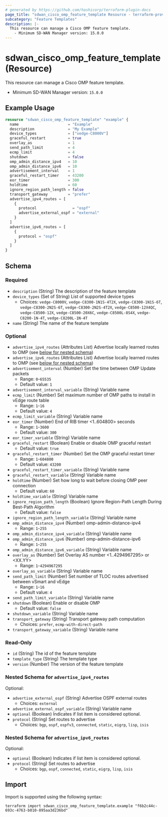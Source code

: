 ```yaml
---
# generated by https://github.com/hashicorp/terraform-plugin-docs
page_title: "sdwan_cisco_omp_feature_template Resource - terraform-provider-sdwan"
subcategory: "Feature Templates"
description: |-
  This resource can manage a Cisco OMP feature template.
    - Minimum SD-WAN Manager version: 15.0.0
---
```


# sdwan_cisco_omp_feature_template (Resource)

This resource can manage a Cisco OMP feature template.
  - Minimum SD-WAN Manager version: `15.0.0`

## Example Usage

```terraform
resource "sdwan_cisco_omp_feature_template" "example" {
  name                      = "Example"
  description               = "My Example"
  device_types              = ["vedge-C8000V"]
  graceful_restart          = true
  overlay_as                = 1
  send_path_limit           = 4
  ecmp_limit                = 4
  shutdown                  = false
  omp_admin_distance_ipv4   = 10
  omp_admin_distance_ipv6   = 10
  advertisement_interval    = 1
  graceful_restart_timer    = 43200
  eor_timer                 = 300
  holdtime                  = 60
  ignore_region_path_length = false
  transport_gateway         = "prefer"
  advertise_ipv4_routes = [
    {
      protocol                = "ospf"
      advertise_external_ospf = "external"
    }
  ]
  advertise_ipv6_routes = [
    {
      protocol = "ospf"
    }
  ]
}
```

<!-- schema generated by tfplugindocs -->
## Schema

### Required

- `description` (String) The description of the feature template
- `device_types` (Set of String) List of supported device types
  - Choices: `vedge-C8000V`, `vedge-C8300-1N1S-4T2X`, `vedge-C8300-1N1S-6T`, `vedge-C8300-2N2S-6T`, `vedge-C8300-2N2S-4T2X`, `vedge-C8500-12X4QC`, `vedge-C8500-12X`, `vedge-C8500-20X6C`, `vedge-C8500L-8S4X`, `vedge-C8200-1N-4T`, `vedge-C8200L-1N-4T`
- `name` (String) The name of the feature template

### Optional

- `advertise_ipv4_routes` (Attributes List) Advertise locally learned routes to OMP (see [below for nested schema](#nestedatt--advertise_ipv4_routes))
- `advertise_ipv6_routes` (Attributes List) Advertise locally learned routes to OMP (see [below for nested schema](#nestedatt--advertise_ipv6_routes))
- `advertisement_interval` (Number) Set the time between OMP Update packets
  - Range: `0`-`65535`
  - Default value: `1`
- `advertisement_interval_variable` (String) Variable name
- `ecmp_limit` (Number) Set maximum number of OMP paths to install in vEdge route table
  - Range: `1`-`16`
  - Default value: `4`
- `ecmp_limit_variable` (String) Variable name
- `eor_timer` (Number) End of RIB timer <1..604800> seconds
  - Range: `1`-`3600`
  - Default value: `300`
- `eor_timer_variable` (String) Variable name
- `graceful_restart` (Boolean) Enable or disable OMP graceful restart
  - Default value: `true`
- `graceful_restart_timer` (Number) Set the OMP graceful restart timer
  - Range: `1`-`604800`
  - Default value: `43200`
- `graceful_restart_timer_variable` (String) Variable name
- `graceful_restart_variable` (String) Variable name
- `holdtime` (Number) Set how long to wait before closing OMP peer connection
  - Default value: `60`
- `holdtime_variable` (String) Variable name
- `ignore_region_path_length` (Boolean) Ignore Region-Path Length During Best-Path Algorithm
  - Default value: `false`
- `ignore_region_path_length_variable` (String) Variable name
- `omp_admin_distance_ipv4` (Number) omp-admin-distance-ipv4
  - Range: `1`-`255`
- `omp_admin_distance_ipv4_variable` (String) Variable name
- `omp_admin_distance_ipv6` (Number) omp-admin-distance-ipv6
  - Range: `1`-`255`
- `omp_admin_distance_ipv6_variable` (String) Variable name
- `overlay_as` (Number) Set Overlay AS number <1..4294967295> or <XX.YY>
  - Range: `1`-`4294967295`
- `overlay_as_variable` (String) Variable name
- `send_path_limit` (Number) Set number of TLOC routes advertised between vSmart and vEdge
  - Range: `1`-`16`
  - Default value: `4`
- `send_path_limit_variable` (String) Variable name
- `shutdown` (Boolean) Enable or disable OMP
  - Default value: `false`
- `shutdown_variable` (String) Variable name
- `transport_gateway` (String) Transport gateway path computation
  - Choices: `prefer`, `ecmp-with-direct-path`
- `transport_gateway_variable` (String) Variable name

### Read-Only

- `id` (String) The id of the feature template
- `template_type` (String) The template type
- `version` (Number) The version of the feature template

<a id="nestedatt--advertise_ipv4_routes"></a>
### Nested Schema for `advertise_ipv4_routes`

Optional:

- `advertise_external_ospf` (String) Advertise OSPF external routes
  - Choices: `external`
- `advertise_external_ospf_variable` (String) Variable name
- `optional` (Boolean) Indicates if list item is considered optional.
- `protocol` (String) Set routes to advertise
  - Choices: `bgp`, `ospf`, `ospfv3`, `connected`, `static`, `eigrp`, `lisp`, `isis`


<a id="nestedatt--advertise_ipv6_routes"></a>
### Nested Schema for `advertise_ipv6_routes`

Optional:

- `optional` (Boolean) Indicates if list item is considered optional.
- `protocol` (String) Set routes to advertise
  - Choices: `bgp`, `ospf`, `connected`, `static`, `eigrp`, `lisp`, `isis`

## Import

Import is supported using the following syntax:

```shell
terraform import sdwan_cisco_omp_feature_template.example "f6b2c44c-693c-4763-b010-895aa3d236bd"
```
